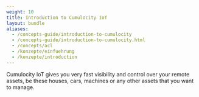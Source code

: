 ```yaml
---
weight: 10
title: Introduction to Cumulocity IoT
layout: bundle
aliases:
  - /concepts-guide/introduction-to-cumulocity
  - /concepts-guide/introduction-to-cumulocity.html
  - /concepts/acl
  - /konzepte/einfuehrung
  - /konzepte/introduction
---
```


Cumulocity IoT gives you very fast visibility and control over your remote assets, be these houses, cars, machines or any other assets that you want to manage.